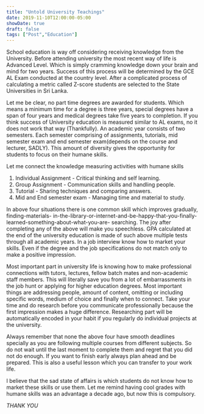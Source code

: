 ```yaml
---
title: "Untold University Teachings"
date: 2019-11-10T12:00:00-05:00
showDate: true
draft: false
tags: ["Post","Education"]
---
```


School education is way off considering receiving knowledge from the University. Before
attending university the most recent way of life is Advanced Level. Which 
is simply cramming knowledge down your brain and mind for two years. Success of this process
will be determined by the GCE AL Exam conducted at the country level. After a complicated
process of calculating a metric called Z-score students are selected to the State Universities 
in Sri Lanka.

Let me be clear, no part time degrees are awarded for students. Which means a minimum time for 
a degree is three years, special degrees have a span of four years and medical degrees take five 
years to completion. If you think success of University education is measured similar to AL exams,
no it does not work that way (Thankfully). An academic year consists of two semesters. Each semester 
comprising of assignments, tutorials, mid semester exam and end semester exam(depends on the course 
and lecturer, SADLY). This amount of diversity gives the opportunity for students to focus on their 
humane skills. 

Let me connect the knowledge measuring activities with humane skills

1. Individual Assignment - Critical thinking and self learning.
2. Group Assignment - Communication skills and handling people.
3. Tutorial - Sharing techniques and comparing answers.
4. Mid and End semester exam - Managing time and material to study.

In above four situations there is one common skill which improves gradually, finding-materials- 
in-the-library-or-internet-and-be-happy-that-you-finally-learned-something-about-what-you-are- 
searching. The joy after completing any of the above will make you speechless. GPA calculated at 
the end of the university education is made of such above multiple tests through all academic years.
In a job interview know how to market your skills. Even if the degree and the job specifications 
do not match only to make a positive impression. 

Most important part in university life is knowing how to make professional connections with tutors,
lectures, fellow batch mates and non-academic staff members. This will literally save you from a lot 
of embarrassments in the job hunt or applying for higher education degrees. Most important things are
addressing people, amount of content, omitting or including specific words, medium of choice and 
finally when to connect. Take your time and do research before you communicate professionally because
the first impression makes a huge difference. Researching part will be automatically encoded in 
your habit if you regularly do individual projects at the university. 

Always remember that none the above four have smooth deadlines specially as you are following multiple
courses from different subjects. So do not wait until the last moment to complete them and regret that
you did not do enough. If you want to finish early always plan ahead and be prepared. This is also a 
useful lesson which you can transfer to your work life.

I believe that the sad state of affairs is which students do not know how to market these skills or 
use them. Let me remind having cool grades with humane skills was an advantage a decade ago, but now
this is compulsory. 

*THANK YOU*